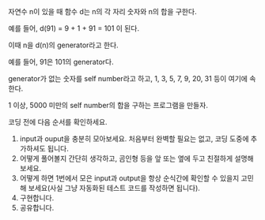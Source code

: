 자연수 n이 있을 때 함수 d는 n의 각 자리 숫자와 n의 합을 구한다.

예를 들어, d(91) = 9 + 1 + 91 = 101 이 된다.

이때 n을 d(n)의 generator라고 한다.

예를 들어, 91은 101의 generator다.

generator가 없는 숫자를 self number라고 하고, 1, 3, 5, 7, 9, 20, 31 등이 여기에 속한다.

1 이상, 5000 미만의 self number의 합을 구하는 프로그램을 만들자.

코딩 전에 다음 순서를 확인하세요.

1. input과 ouput을 충분히 모아보세요. 처음부터 완벽할 필요는 없고, 코딩 도중에 추가하셔도 됩니다.
2. 어떻게 풀어볼지 간단히 생각하고, 곰인형 등을 앞 또는 옆에 두고 친절하게 설명해 보세요.
3. 어떻게 하면 1번에서 모은 input과 output을 항상 순식간에 확인할 수 있을지 고민해 보세요(사실 그냥 자동화된 테스트 코드를 작성하면 됩니다).
4. 구현합니다.
5. 공유합니다.

